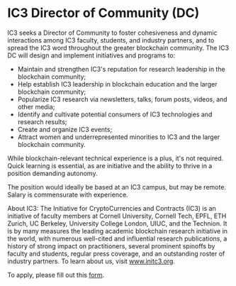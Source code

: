 # IC3 Director of Community (DC)

IC3 seeks a Director of Community to foster cohesiveness and dynamic interactions among IC3 faculty, students, and industry partners, and to spread the IC3 word throughout the greater blockchain community. The IC3 DC will design and implement initiatives and programs to:

- Maintain and strengthen IC3's reputation for research leadership in the blockchain community;
- Help establish IC3 leadership in blockchain education and the larger blockchain community;
- Popularize IC3 research via newsletters, talks, forum posts, videos, and other media;
- Identify and cultivate potential consumers of IC3 technologies and research results;
- Create and organize IC3 events; 
- Attract women and underrepresented minorities to IC3 and the larger blockchain community. 

While blockchain-relevant technical experience is a plus, it's not required. Quick learning is essential, as are initiative and the ability to thrive in a position demanding autonomy.

The position would ideally be based at an IC3 campus, but may be remote. Salary is commensurate with experience. 

About IC3: The Initiative for CryptoCurrencies and Contracts (IC3) is an initiative of faculty members at Cornell University, Cornell Tech, EPFL, ETH Zurich, UC Berkeley, University College London, UIUC, and the Technion. It is by many measures the leading academic blockchain research initiative in the world, with numerous well-cited and influential research publications, a history of strong impact on practitioners, several prominent spinoffs by faculty and students, regular press coverage, and an outstanding roster of industry partners. To learn about us, visit <a href="https://www.initc3.org">www.initc3.org</a>.

To apply, please fill out this <a href="https://forms.gle/a3Cku4jFV9mr5Z1P8">form</a>.
  
